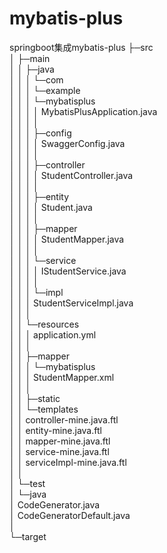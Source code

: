 # mybatis-plus
springboot集成mybatis-plus
├─src<br>
│  ├─main<br>
│  │  ├─java<br>
│  │  │  └─com<br>
│  │  │      └─example<br>
│  │  │          └─mybatisplus<br>
│  │  │              │  MybatisPlusApplication.java<br>
│  │  │              │<br>
│  │  │              ├─config<br>
│  │  │              │      SwaggerConfig.java<br>
│  │  │              │<br>
│  │  │              ├─controller<br>
│  │  │              │      StudentController.java<br>
│  │  │              │<br>
│  │  │              ├─entity<br>
│  │  │              │      Student.java<br>
│  │  │              │<br>
│  │  │              ├─mapper<br>
│  │  │              │      StudentMapper.java<br>
│  │  │              │<br>
│  │  │              └─service<br>
│  │  │                  │  IStudentService.java<br>
│  │  │                  │<br>
│  │  │                  └─impl<br>
│  │  │                          StudentServiceImpl.java<br>
│  │  │<br>
│  │  └─resources<br>
│  │      │  application.yml<br>
│  │      │<br>
│  │      ├─mapper<br>
│  │      │  └─mybatisplus<br>
│  │      │          StudentMapper.xml<br>
│  │      │<br>
│  │      ├─static<br>
│  │      └─templates<br>
│  │              controller-mine.java.ftl<br>
│  │              entity-mine.java.ftl<br>
│  │              mapper-mine.java.ftl<br>
│  │              service-mine.java.ftl<br>
│  │              serviceImpl-mine.java.ftl<br>
│  │<br>
│  └─test<br>
│      └─java<br>
│              CodeGenerator.java<br>
│              CodeGeneratorDefault.java<br>
│<br>
└─target<br>
